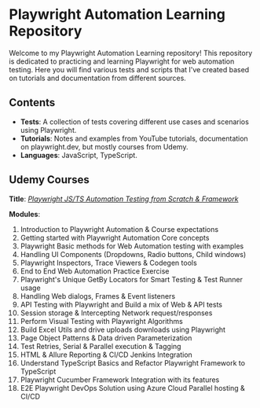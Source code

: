 # Playwright Automation Learning Repository

Welcome to my Playwright Automation Learning repository! This repository is dedicated to practicing and learning Playwright for web automation testing. 
Here you will find various tests and scripts that I've created based on tutorials and documentation from different sources.

## Contents

- **Tests**: A collection of tests covering different use cases and scenarios using Playwright.
- **Tutorials**: Notes and examples from YouTube tutorials, documentation on playwright.dev, but mostly courses from Udemy.
- **Languages**: JavaScript, TypeScript.

## Udemy Courses
**Title**: [*Playwright JS/TS Automation Testing from Scratch & Framework*](https://www.udemy.com/course/playwright-tutorials-automation-testing/)

**Modules**:
1. Introduction to Playwright Automation & Course expectations
2. Getting started with Playwright Automation Core concepts
3. Playwright Basic methods for Web Automation testing with examples
4. Handling UI Components (Dropdowns, Radio buttons, Child windows)
5. Playwright Inspectors, Trace Viewers & Codegen tools
6. End to End Web Automation Practice Exercise
7. Playwright's Unique GetBy Locators for Smart Testing & Test Runner usage
8. Handling Web dialogs, Frames & Event listeners
9. API Testing with Playwright and Build a mix of Web & API tests
10. Session storage & Intercepting Network request/responses
11. Perform Visual Testing with Playwright Algorithms
12. Build Excel Utils and drive uploads downloads using Playwright
13. Page Object Patterns & Data driven Parameterization
14. Test Retries, Serial & Parallel execution & Tagging
15. HTML & Allure Reporting & CI/CD Jenkins Integration
16. Understand TypeScript Basics and Refactor Playwright Framework to TypeScript
17. Playwright Cucumber Framework Integration with its features
18. E2E Playwright DevOps Solution using Azure Cloud Parallel hosting & CI/CD
